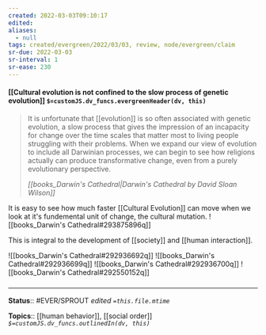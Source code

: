 ```yaml
---
created: 2022-03-03T09:10:17 
edited: 
aliases:
  - null
tags: created/evergreen/2022/03/03, review, node/evergreen/claim
sr-due: 2022-03-03
sr-interval: 1
sr-ease: 230
---
```


#### [[Cultural evolution is not confined to the slow process of genetic evolution]] `$=customJS.dv_funcs.evergreenHeader(dv, this)`


> It is unfortunate that [[evolution]] is so often associated with genetic evolution, a slow process that gives the impression of an incapacity for change over the time scales that matter most to living people struggling with their problems. When we expand our view of evolution to include all Darwinian processes, we can begin to see how religions actually can produce transformative change, even from a purely evolutionary perspective. 
> 
> <cite>[[books_Darwin's Cathedral|Darwin's Cathedral by David Sloan Wilson]] </cite>

It is easy to see how much faster [[Cultural Evolution]] can move when we look at it's fundemental unit of change, the cultural mutation.
![[books_Darwin's Cathedral#293875896q]]

This is integral to the development of [[society]] and [[human interaction]].


![[books_Darwin's Cathedral#292936692q]]
![[books_Darwin's Cathedral#292936699q]]
![[books_Darwin's Cathedral#292936700q]]
![[books_Darwin's Cathedral#292550152q]]

### <hr class="footnote"/>

**Status**:: #EVER/SPROUT
*edited `=this.file.mtime`*

**Topics**:: [[human behavior]], [[social order]]
*`$=customJS.dv_funcs.outlinedIn(dv, this)`*
